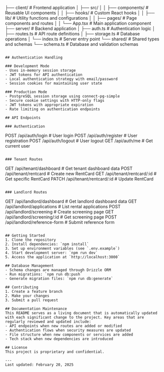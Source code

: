 ├── client/                 # Frontend application
│   ├── src/
│   │   ├── components/    # Reusable UI components
│   │   ├── hooks/        # Custom React hooks
│   │   ├── lib/          # Utility functions and configurations
│   │   ├── pages/        # Page components and routes
│   │   └── App.tsx       # Main application component
├── server/                # Backend application
│   ├── auth.ts           # Authentication logic
│   ├── routes.ts         # API route definitions
│   ├── storage.ts        # Database operations
│   └── index.ts          # Server entry point
└── shared/               # Shared types and schemas
    └── schema.ts         # Database and validation schemas
```

## Authentication Handling

### Development Mode
- Uses in-memory session storage
- JWT tokens for API authentication
- Local authentication strategy with email/password
- Session cookies for maintaining user state

### Production Mode
- PostgreSQL session storage using connect-pg-simple
- Secure cookie settings with HTTP-only flags
- JWT tokens with appropriate expiration
- Rate limiting on authentication endpoints

## API Endpoints

### Authentication
```
POST /api/auth/login       # User login
POST /api/auth/register    # User registration
POST /api/auth/logout      # User logout
GET  /api/auth/me         # Get current user
```

### Tenant Routes
```
GET    /api/tenant/dashboard      # Get tenant dashboard data
POST   /api/tenant/rentcard       # Create new RentCard
GET    /api/tenant/rentcard/:id   # Get specific RentCard
PATCH  /api/tenant/rentcard/:id   # Update RentCard
```

### Landlord Routes
```
GET    /api/landlord/dashboard           # Get landlord dashboard data
GET    /api/landlord/applications        # List rental applications
POST   /api/landlord/screening           # Create screening page
GET    /api/landlord/screening/:id       # Get screening page
POST   /api/landlord/reference-form      # Submit reference form
```

## Getting Started
1. Clone the repository
2. Install dependencies: `npm install`
3. Set up environment variables (see `.env.example`)
4. Start development server: `npm run dev`
5. Access the application at `http://localhost:3000`

## Database Management
- Schema changes are managed through Drizzle ORM
- Run migrations: `npm run db:push`
- Generate migration files: `npm run db:generate`

## Contributing
1. Create a feature branch
2. Make your changes
3. Submit a pull request

## Documentation Maintenance
This README serves as a living document that is automatically updated with each significant change to the project. Key areas that are regularly reviewed and updated include:
- API endpoints when new routes are added or modified
- Authentication flows when security measures are updated
- File structure when new components or services are added
- Tech stack when new dependencies are introduced

## License
This project is proprietary and confidential.

---
Last updated: February 20, 2025